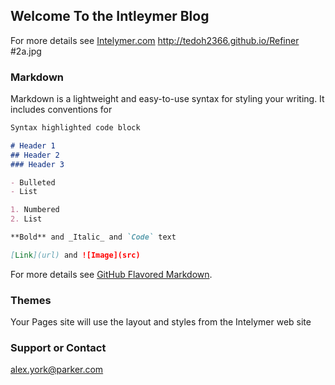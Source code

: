 ## Welcome To the Intleymer Blog

For more details see [Intelymer.com](http://www.intelymer.com)
http://tedoh2366.github.io/Refiner #2a.jpg


### Markdown

Markdown is a lightweight and easy-to-use syntax for styling your writing. It includes conventions for

```markdown
Syntax highlighted code block

# Header 1
## Header 2
### Header 3

- Bulleted
- List

1. Numbered
2. List

**Bold** and _Italic_ and `Code` text

[Link](url) and ![Image](src)
```

For more details see [GitHub Flavored Markdown](https://guides.github.com/features/mastering-markdown/).

### Themes

Your Pages site will use the layout and styles from the Intelymer web site

### Support or Contact

alex.york@parker.com
